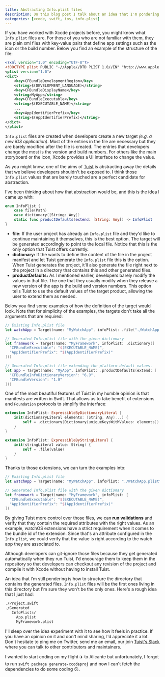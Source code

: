 ```yaml
---
title: Abstracting Info.plist files
description: On this blog post I talk about an idea that I'm pondering for Tuist. In the aim of abstracting implementation details from Xcode projects, I think there's an opportunity for Tuist to abstract `Info.plist` files which are barely modified by developers after they get created.
categories: [xcode, swift, ios, info.plist]
---
```


If you have worked with Xcode projects before, you might know what `Info.plist` files are. For those of you who are not familiar with them, they are plain xml files with key-value pairs that define app settings such as the icon or the build number. Below you find an example of the structure of the file:

```xml
<?xml version="1.0" encoding="UTF-8"?>
<!DOCTYPE plist PUBLIC "-//Apple//DTD PLIST 1.0//EN" "http://www.apple.com/DTDs/PropertyList-1.0.dtd">
<plist version="1.0">
<dict>
	<key>CFBundleDevelopmentRegion</key>
	<string>$(DEVELOPMENT_LANGUAGE)</string>
	<key>CFBundleDisplayName</key>
	<string>MyApp</string>
	<key>CFBundleExecutable</key>
	<string>$(EXECUTABLE_NAME)</string>
	...
	<key>AppIdentifierPrefix</key>
	<string>$(AppIdentifierPrefix)</string>
</dict>
</plist>
```

`Info.plist` files are created when developers create a new target _(e.g. a new iOS application)_. Most of the entries in the file are necessary but they are barely modified after the file is created. The entries that developers change the most is the version and build numbers. For others like the main storyboard or the icon, Xcode provides a UI interface to change the value.

As you might know, one of the aims of [Tuist](https://tuist.io) is abstracting away the details that we believe developers shouldn't be exposed to. I think those `Info.plist` values that are barely touched are a perfect candidate for abstraction.

I've been thinking about how that abstraction would be, and this is the idea I came up with:

```swift
enum InfoPlist {
    case file(Path)
    case dictionary([String: Any])
    static func productDefaults(extend: [String: Any]) -> InfoPlist
}
```

- **file:** If the user project has already an `Info.plist` file and they'd like to continue maintaining it themselves, this is the best option. The target will be generated accordingly to point to the local file. Notice that this is the only option that Tuist offers currently.
- **dictionary:** If the wants to define the content of the file in the project manifest and let Tuist generate the `Info.plist` file this is the option. When Tuist generates the project, it'll also generate the file right next to the project in a directory that contains this and other generated files.
- **productDefaults:** As I mentioned earlier, developers barely modify the values in that file. The one that they usually modify when they release a new version of the app is the build and version numbers. This option tells Tuist to use the default values of the target product, allowing the user to extend them as needed.

Below you find some examples of how the definition of the target would look. Note that for simplicity of the examples, the targets don't take all the arguments that are required:

```swift
// Existing Info.plist file
let watchApp = Target(name: "MyWatchApp", infoPlist: .file("./WatchApp.plist"))

// Generated Info.plist file with the given dictionary
let framework = Target(name: "MyFramework", infoPlist: .dictionary([
  "CFBundleExecutable": "$(EXECUTABLE_NAME)",
  "AppIdentifierPrefix": "$(AppIdentifierPrefix)"
]))

// Generated Info.plist file extending the platform default values.
let app = Target(name: "MyApp", infoPlist: .productDefaults(extend: [
  "CFBundleInfoDictionaryVersion": "6.0",
  "CFBundleVersion": "1.0"
]))
```

One of the most beautiful features of Tuist in my humble opinion is that manifests are written in Swift. That allows us to take benefit of extensions and `Foundation` protocols to simplify the interface:

```swift
extension InfoPlist: ExpressibleByDictionaryLiteral {
    init(dictionaryLiteral elements: (String, Any)...) {
        self = .dictionary(Dictionary(uniqueKeysWithValues: elements))
    }
}

extension InfoPlist: ExpressibleByStringLiteral {
    init(stringLiteral value: String) {
        self = .file(value)
    }
}
```

Thanks to those extensions, we can turn the examples into:

```swift
// Existing Info.plist file
let watchApp = Target(name: "MyWatchApp", infoPlist: "./WatchApp.plist")

// Generated Info.plist file with the given dictionary
let framework = Target(name: "MyFramework", infoPlist: [
  "CFBundleExecutable": "$(EXECUTABLE_NAME)",
  "AppIdentifierPrefix": "$(AppIdentifierPrefix)"
])
```

By giving Tuist more control over those files, we can **run validations** and verify that they contain the required attributes with the right values. As an example, watchOS extensions have a strict requirement when it comes to the bundle id of the extension. Since that's an attribute configured in the `Info.plist`, we could verify that the value is right according to the watch app they are associated to.

Although developers can git-ignore those files because they get generated automatically when they run Tuist, I'd encourage them to keep them in the repository so that developers can checkout any revision of the project and compile it with Xcode without having to install Tuist.

An idea that I'm still pondering is how to structure the directory that contains the generated files. `Info.plist` files will be the first ones living in this directory but I'm sure they won't be the only ones. Here's a rough idea that I just had:

```bash
./Project.swift
./Generated
   InfoPlists/
     App.plist
     MyFramework.plist
```

I'll sleep over the idea experiment with it to see how it feels in practice. If you have an opinion on it and don't mind sharing, I'd appreciate it a lot. Don't hesitate to ping me on Twitter, send me an email, our join [Tuist's Slack](https://slack.tuist.io) where you can talk to other contributors and maintainers.

I wanted to start coding on my flight ✈️ to Alicante but unfortunately, I forgot to run `swift package generate-xcodeproj` and now I can't fetch the dependencies to do some coding 😕.
